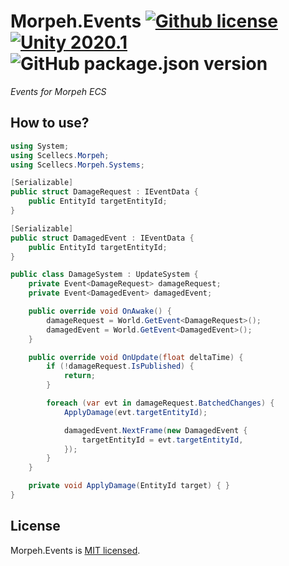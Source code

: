 # Morpeh.Events [![Github license](https://img.shields.io/github/license/codewriter-packages/Morpeh.Events.svg?style=flat-square)](#) [![Unity 2020.1](https://img.shields.io/badge/Unity-2020.3+-2296F3.svg?style=flat-square)](#) ![GitHub package.json version](https://img.shields.io/github/package-json/v/codewriter-packages/Morpeh.Events?style=flat-square)
_Events for Morpeh ECS_

## How to use?

```csharp
using System;
using Scellecs.Morpeh;
using Scellecs.Morpeh.Systems;

[Serializable]
public struct DamageRequest : IEventData {
    public EntityId targetEntityId;
}

[Serializable]
public struct DamagedEvent : IEventData {
    public EntityId targetEntityId;
}

public class DamageSystem : UpdateSystem {
    private Event<DamageRequest> damageRequest;
    private Event<DamagedEvent> damagedEvent;

    public override void OnAwake() {
        damageRequest = World.GetEvent<DamageRequest>();
        damagedEvent = World.GetEvent<DamagedEvent>();
    }

    public override void OnUpdate(float deltaTime) {
        if (!damageRequest.IsPublished) {
            return;
        }

        foreach (var evt in damageRequest.BatchedChanges) {
            ApplyDamage(evt.targetEntityId);

            damagedEvent.NextFrame(new DamagedEvent {
                targetEntityId = evt.targetEntityId,
            });
        }
    }

    private void ApplyDamage(EntityId target) { }
}
```

## License

Morpeh.Events is [MIT licensed](./LICENSE.md).
